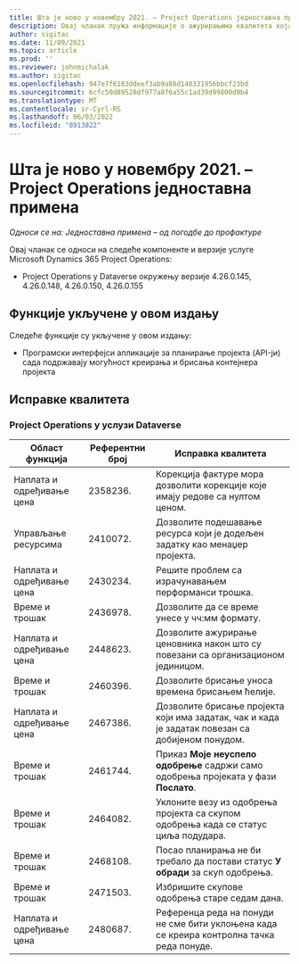 ```yaml
---
title: Шта је ново у новембру 2021. – Project Operations једноставна примена
description: Овај чланак пружа информације о ажурирањима квалитета која су доступна у једноставној примена издања Project Operations за новембар 2021. године.
author: sigitac
ms.date: 11/09/2021
ms.topic: article
ms.prod: ''
ms.reviewer: johnmichalak
ms.author: sigitac
ms.openlocfilehash: 947e7f6183ddeef3ab9a88d140331956bbcf23bd
ms.sourcegitcommit: 6cfc50d89528df977a8f6a55c1ad39d99800d9b4
ms.translationtype: MT
ms.contentlocale: sr-Cyrl-RS
ms.lasthandoff: 06/03/2022
ms.locfileid: "8913822"
---
```

# <a name="whats-new-november-2021---project-operations-lite-deployment"></a>Шта је ново у новембру 2021. – Project Operations једноставна примена

_Односи се на: Једноставна примена – од погодбе до профактуре_

Овај чланак се односи на следеће компоненте и верзије услуге Microsoft Dynamics 365 Project Operations:

- Project Operations у Dataverse окружењу верзије 4.26.0.145, 4.26.0.148, 4.26.0.150, 4.26.0.155
  
## <a name="features-included-in-this-release"></a>Функције укључене у овом издању

Следеће функције су укључене у овом издању:

- Програмски интерфејси апликације за планирање пројекта (API-ји) сада подржавају могућност креирања и брисања контејнера пројекта

## <a name="quality-updates"></a>Исправке квалитета

### <a name="project-operations-in-dataverse"></a>Project Operations у услузи Dataverse

| Област функција | Референтни број | Исправка квалитета |
| --- | --- | --- |
| Наплата и одређивање цена | 2358236. | Корекција фактуре мора дозволити корекције које имају редове са нултом ценом. |
| Управљање ресурсима | 2410072. | Дозволите подешавање ресурса који је додељен задатку као менаџер пројекта. |
| Наплата и одређивање цена | 2430234. | Решите проблем са израчунавањем перформанси трошка. |
| Време и трошак | 2436978. | Дозволите да се време унесе у чч:мм формату. |
| Наплата и одређивање цена | 2448623. | Дозволите ажурирање ценовника након што су повезани са организационом јединицом. |
| Време и трошак | 2460396. | Дозволите брисање уноса времена брисањем ћелије. |
| Наплата и одређивање цена | 2467386. | Дозволите брисање пројекта који има задатак, чак и када је задатак повезан са добијеном понудом. |
| Време и трошак | 2461744. | Приказ **Моје неуспело одобрење** садржи само одобрења пројеката у фази **Послато**. |
| Време и трошак | 2464082. | Уклоните везу из одобрења пројекта са скупом одобрења када се статус циља подудара. |
| Време и трошак | 2468108. | Посао планирања не би требало да постави статус **У обради** за скуп одобрења. |
| Време и трошак | 2471503. | Избришите скупове одобрења старе седам дана. |
| Наплата и одређивање цена | 2480687. | Референца реда на понуди не сме бити уклоњена када се креира контролна тачка реда понуде. |
